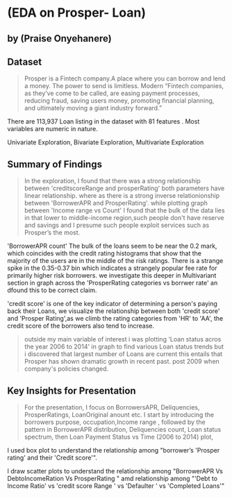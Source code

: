 # (EDA on Prosper- Loan)
## by (Praise Onyehanere)


## Dataset

> Prosper is a Fintech company.A place where you can borrow and lend a money. The power to send is limitless. Modern “Fintech companies, as they’ve come to be called, are easing payment processes, reducing fraud, saving users money, promoting financial planning, and ultimately moving a giant industry forward.”

There are 113,937 Loan listing in the dataset with 81 features . Most variables are numeric in nature.

Univariate Exploration, Bivariate Exploration, Multivariate Exploration

## Summary of Findings

> In the exploration, I found that there was a strong relationship between 'creditscoreRange and prosperRating' both parameters have linear relationship. where as there is a strong inverse relationionship between 'BorrowerAPR and ProsperRating'.
while plotting graph between 'Income range vs Count'  I found that the  bulk of the data lies in that lower to middle-income region,such people don't have reserve and savings and I presume such people exploit services such as Prosper’s the most.

'BorrowerAPR count' The bulk of the loans seem to be near the 0.2 mark, which coincides with the credit rating histograms that show that the majority of the users are in the middle of the risk ratings. There is a strange spike in the 0.35-0.37 bin which indicates a strangely popular fee rate for primarily higher risk borrowers. we investigate this deeper in Multivariant section in graph across the 'ProsperRating categories vs borrwer rate' an dfound this to be correct claim.

'credit score' is one of the key indicator of determining a person's paying back their Loans, we visualize the relationship between both 'credit score' and 'Prosper Rating',as we climb the rating categories from 'HR' to 'AA', the credit score of the borrowers also tend to increase.

> outside my main variable of interest i was plotting 'Loan status acros the year 2006 to 2014' in graph to find various Loan status trends but i discovered that largest number of Loans are current this entails that Prosper has shown dramatic growth in recent past.
post 2009 when company's policies changed. 


## Key Insights for Presentation

> For the presentation, I focus on BorrowersAPR, Deliquencies, ProsperRatings, LoanOriginal anount etc. I start by introducing the
borrowers purpose, occupation,Income range , followed by the pattern in BorrowerAPR distribution, Deliquencies count, Loan status spectrum, then  Loan Payment Status vs Time (2006 to 2014) plot,

I used box plot to understand the relationship among "borrower’s 'Prosper rating' and their 'Credit score'".

I draw scatter plots to understand the relationship among "BorrowerAPR Vs DebtoIncomeRation Vs ProsperRating
" amd relationship among "'Debt to Income Ratio' vs 'credit score Range ' vs 'Defaulter ' vs 'Completed Loans'"

